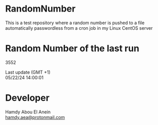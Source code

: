 # RandomNumber    
This is a test repository where a random number is pushed to a file automatically passwordless from a cron job in my Linux CentOS server    
# Random Number of the last run   
3552
      
Last update (GMT +1)    
05/22/24 14:00:01
# Developer    
Hamdy Abou El Anein   
hamdy.aea@protonmail.com
